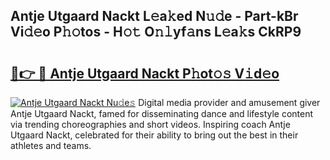 ## Antje Utgaard Nackt L𝚎a𝚔ed N𝚞𝚍e - Part-kBr Vi𝚍𝚎o P𝚑𝚘tos - H𝚘𝚝 O𝚗𝚕yf𝚊ns L𝚎a𝚔s CkRP9

# <h2><a href="http://kf242w0.oniu.top/?m=Antje+Utgaard+Nackt">🔗👉 🔴 Antje Utgaard Nackt P𝚑ot𝚘𝚜 V𝚒d𝚎o</a></h2>

[![Antje Utgaard Nackt Nu𝚍e𝚜](https://i.imgur.com/0qMVB7G.gif)](http://kf242w0.oniu.top/?m=Antje+Utgaard+Nackt)
Digital media provider and amusement giver Antje Utgaard Nackt, famed for disseminating dance and lifestyle content via trending choreographies and short videos. Inspiring coach Antje Utgaard Nackt, celebrated for their ability to bring out the best in their athletes and teams.  
